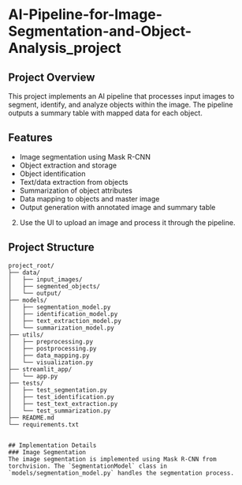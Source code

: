 # AI-Pipeline-for-Image-Segmentation-and-Object-Analysis_project

## Project Overview
This project implements an AI pipeline that processes input images to segment, identify, and analyze objects within the image. The pipeline outputs a summary table with mapped data for each object.

## Features
- Image segmentation using Mask R-CNN
- Object extraction and storage
- Object identification
- Text/data extraction from objects
- Summarization of object attributes
- Data mapping to objects and master image
- Output generation with annotated image and summary table

2. Use the UI to upload an image and process it through the pipeline.

## Project Structure
```
project_root/
├── data/
│   ├── input_images/
│   ├── segmented_objects/
│   └── output/
├── models/
│   ├── segmentation_model.py
│   ├── identification_model.py
│   ├── text_extraction_model.py
│   └── summarization_model.py
├── utils/
│   ├── preprocessing.py
│   ├── postprocessing.py
│   ├── data_mapping.py
│   └── visualization.py
├── streamlit_app/
│   └── app.py
├── tests/
│   ├── test_segmentation.py
│   ├── test_identification.py
│   ├── test_text_extraction.py
│   └── test_summarization.py
├── README.md
└── requirements.txt


## Implementation Details
### Image Segmentation
The image segmentation is implemented using Mask R-CNN from torchvision. The `SegmentationModel` class in `models/segmentation_model.py` handles the segmentation process.

